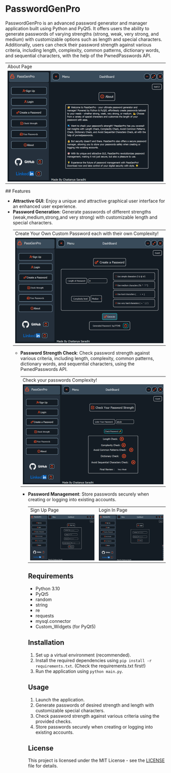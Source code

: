 # PasswordGenPro

PasswordGenPro is an advanced password generator and manager application built using Python and PyQt5. It offers users the ability to generate passwords of varying strengths (strong, weak, very strong, and medium) with customizable options such as length and special characters. Additionally, users can check their password strength against various criteria, including length, complexity, common patterns, dictionary words, and sequential characters, with the help of the PwnedPasswords API.
   <table>
   <tr>
      <td>
         About Page
      </td>
   </tr>
    <tr>
        <td><img src="https://github.com/chaitanya566/Oasis_Internship/blob/main/Random-Password-Generator/Qss/icons/Images/About.png" alt="Sign In" width="500" ></td>
    </tr>
</table>
## Features

- **Attractive GUI**: Enjoy a unique and attractive graphical user interface for an enhanced user experience.
- **Password Generation**: Generate passwords of different strengths (weak,medium,strong,and very strong) with customizable length and special characters.
   <table>
   <tr>
      <td>
         Create Your Own Custom Password each with their own Complexity!
      </td>
   </tr>
    <tr>
        <td><img src="https://github.com/chaitanya566/Oasis_Internship/blob/main/Random-Password-Generator/Qss/icons/Images/Create_pass.png" alt="Sign In" width="500" ></td>
    </tr>
</table>

- **Password Strength Check**: Check password strength against various criteria, including length, complexity, common patterns, dictionary words, and sequential characters, using the PwnedPasswords API.
   <table>
   <tr>
      <td>
         Check your passwords Complexity!
      </td>
   </tr>
    <tr>
        <td><img src="https://github.com/chaitanya566/Oasis_Internship/blob/main/Random-Password-Generator/Qss/icons/Images/Check_pass.png" alt="Sign In" width="500" ></td>
    </tr>
</table>

- **Password Management**: Store passwords securely when creating or logging into existing accounts.
   <table>
   <tr>
      <td>
         Sign Up Page
      </td>
      <td>
         Login In Page
      </td>
   </tr>
    <tr>
        <td><img src="https://github.com/chaitanya566/Oasis_Internship/blob/main/Random-Password-Generator/Qss/icons/Images/signUp.png" alt="Sign In" width="500" ></td>
        <td><img src="https://github.com/chaitanya566/Oasis_Internship/blob/main/Random-Password-Generator/Qss/icons/Images/LoginIn.png" alt="Sign In" width="500" ></td>
    </tr>
</table>


## Requirements

- Python 3.10
- PyQt5
- random
- string
- re
- requests
- mysql.connector
- Custom_Widgets (for PyQt5)

## Installation

1. Set up a virtual environment (recommended).
2. Install the required dependencies using `pip install -r requirements.txt`. (Check the requirements.txt first!)
3. Run the application using `python main.py`.

## Usage

1. Launch the application.
2. Generate passwords of desired strength and length with customizable special characters.
3. Check password strength against various criteria using the provided checks.
4. Store passwords securely when creating or logging into existing accounts.

## License

This project is licensed under the MIT License - see the [LICENSE](LICENSE) file for details.
